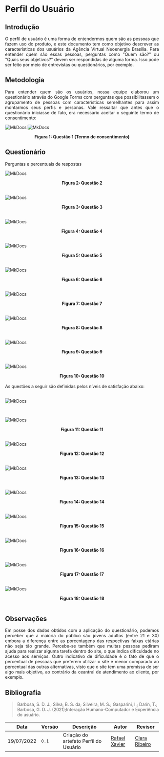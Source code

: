 # Perfil do Usuário

## Introdução

<div style="text-align: justify">
O perfil de usuário é uma forma de entendermos quem são as pessoas que fazem uso do produto, e este documento tem como objetivo descrever as características dos usuários da Agência Virtual Neoenergia Brasília. Para entender quem são essas pessoas, perguntas como "Quem são?" ou "Quais seus objetivos?" devem ser respondidas de alguma forma. Isso pode ser feito por meio de entrevistas ou questionários, por exemplo.
</div>

## Metodologia

<div style="text-align: justify">
Para entender quem são os usuários, nossa equipe elaborou um questionário através do Google Forms com perguntas que possibilitassem o agrupamento de pessoas com características semelhantes para assim montarmos seus perfis e personas. Vale ressaltar que antes que o questionário iniciasse de fato, era necessário aceitar o seguinte termo de consentimento:
</div>

![MkDocs](../perfil/termo_de_consentimento.png)
![MkDocs](../perfil/resposta_termo.png)

<div style="text-align: center">
<b>Figura 1: Questão 1 (Termo de consentimento)</b>
</div>

## Questionário

<div style="text-align: justify">
Perguntas e percentuais de respostas
</div>

![MkDocs](../perfil/pergunta2.png)

<div style="text-align: center">
<b>Figura 2: Questão 2</b>
</div>

<br/>

![MkDocs](../perfil/pergunta3.png)

<div style="text-align: center">
<b>Figura 3: Questão 3</b>
</div>

<br/>

![MkDocs](../perfil/pergunta4.png)

<div style="text-align: center">
<b>Figura 4: Questão 4</b>
</div>

<br/>

![MkDocs](../perfil/pergunta5.png)

<div style="text-align: center">
<b>Figura 5: Questão 5</b>
</div>

<br/>

![MkDocs](../perfil/pergunta6.png)

<div style="text-align: center">
<b>Figura 6: Questão 6</b>
</div>

<br/>

![MkDocs](../perfil/pergunta7.png)

<div style="text-align: center">
<b>Figura 7: Questão 7</b>
</div>

<br/>

![MkDocs](../perfil/pergunta8.png)

<div style="text-align: center">
<b>Figura 8: Questão 8</b>
</div>

<br/>

![MkDocs](../perfil/pergunta9.png)

<div style="text-align: center">
<b>Figura 9: Questão 9</b>
</div>

<br/>

![MkDocs](../perfil/pergunta10.png)

<div style="text-align: center">
<b>Figura 10: Questão 10</b>
</div>

<br/>

<div style="text-align: justify">
As questões a seguir são definidas pelos níveis de satisfação abaixo:
</div>

<br/>

![MkDocs](../perfil/niveis.png)

<br/>

![MkDocs](../perfil/pergunta11.png)

<div style="text-align: center">
<b>Figura 11: Questão 11</b>
</div>

<br/>

![MkDocs](../perfil/pergunta12.png)

<div style="text-align: center">
<b>Figura 12: Questão 12</b>
</div>

<br/>

![MkDocs](../perfil/pergunta13.png)

<div style="text-align: center">
<b>Figura 13: Questão 13</b>
</div>

<br/>

![MkDocs](../perfil/pergunta14.png)

<div style="text-align: center">
<b>Figura 14: Questão 14</b>
</div>

<br/>

![MkDocs](../perfil/pergunta15.png)

<div style="text-align: center">
<b>Figura 15: Questão 15</b>
</div>

<br/>

![MkDocs](../perfil/pergunta16.png)

<div style="text-align: center">
<b>Figura 16: Questão 16</b>
</div>

<br/>

![MkDocs](../perfil/pergunta17.png)

<div style="text-align: center">
<b>Figura 17: Questão 17</b>
</div>

<br/>

![MkDocs](../perfil/pergunta18.png)

<div style="text-align: center">
<b>Figura 18: Questão 18</b>
</div>

<br/>

## Observações

<div style="text-align: justify">
Em posse dos dados obtidos com a aplicação do questionário, podemos perceber que a maioria do público são jovens adultos (entre 21 e 30) embora a diferença entre as porcentagens das respectivas faixas etárias não seja tão grande. Percebe-se também que muitas pessoas pediram ajuda para realizar alguma tarefa dentro do site, o que indica dificuldade no acesso aos serviços. Outro indicativo de dificuldade é o fato de que o percentual de pessoas que preferem utilizar o site é menor comparado ao percentual das outras alternativas, visto que o site tem uma premissa de ser algo mais objetivo, ao contrário da ceantral de atendimento ao cliente, por exemplo.
</div>

## Bibliografia
> Barbosa, S. D. J.; Silva, B. S. da; Silveira, M. S.; Gasparini, I.; Darin, T.; Barbosa, G. D. J. (2021);Interação Humano-Computador e Experiência do usuário.

| Data | Versão | Descrição | Autor | Revisor |
| ---- | ------ | --------- | ----- | ------- |
| 19/07/2022 | `0.1`  | Criação do artefato Perfil do Usuário | [Rafael Xavier](https://github.com/rafaelxavierr) | [Clara Ribeiro](https://github.com/clara-ribeiro)